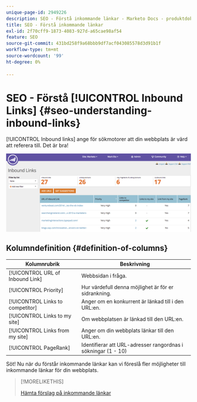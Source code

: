 ```yaml
---
unique-page-id: 2949226
description: SEO - Förstå inkommande länkar - Marketo Docs - produktdokumentation
title: SEO - Förstå inkommande länkar
exl-id: 2f70cff9-1873-4083-927d-a65cae98af54
feature: SEO
source-git-commit: 431bd258f9a68bbb9df7acf043085578d3d91b1f
workflow-type: tm+mt
source-wordcount: '99'
ht-degree: 0%

---
```


# SEO - Förstå [!UICONTROL Inbound Links] {#seo-understanding-inbound-links}

[!UICONTROL Inbound links] ange för sökmotorer att din webbplats är värd att referera till. Det är bra!

![](assets/image2014-9-18-13-3a18-3a10.png)

## Kolumndefinition {#definition-of-columns}

| Kolumnrubrik | Beskrivning |
|---|---|
| [!UICONTROL URL of Inbound Link] | Webbsidan i fråga. |
| [!UICONTROL Priority] | Hur värdefull denna möjlighet är för er sidrankning. |
| [!UICONTROL Links to competitor] | Anger om en konkurrent är länkad till i den URL:en. |
| [!UICONTROL Links to my site] | Om webbplatsen är länkad till den URL:en. |
| [!UICONTROL Links from my site] | Anger om din webbplats länkar till den URL:en. |
| [!UICONTROL PageRank] | Identifierar att URL-adresser rangordnas i sökningar (1 - 10) |

Söt! Nu när du förstår inkommande länkar kan vi föreslå fler möjligheter till inkommande länkar för din webbplats.

>[!MORELIKETHIS]
>
>[Hämta förslag på inkommande länkar](/help/marketo/product-docs/additional-apps/seo/inbound-links/seo-get-inbound-link-suggestions.md)
